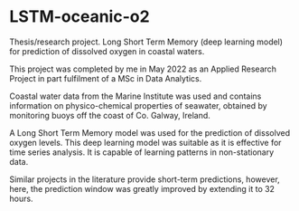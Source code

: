 # LSTM-oceanic-o2
Thesis/research project. Long Short Term Memory (deep learning model) for prediction of dissolved oxygen in coastal waters.

This project was completed by me in May 2022 as an Applied Research Project in part fulfilment of a MSc in Data Analytics.

Coastal water data from the Marine Institute was used and contains information on physico-chemical properties of seawater,
obtained by monitoring buoys off the coast of Co. Galway, Ireland.

A Long Short Term Memory model was used for the prediction of dissolved oxygen levels. This deep learning model was suitable as it
is effective for time series analysis. It is capable of learning patterns in non-stationary data.

Similar projects in the literature provide short-term predictions, however,
here, the prediction window was greatly improved by extending it to 32 hours.
